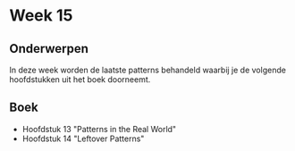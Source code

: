 # Week 15

## Onderwerpen

In deze week worden de laatste patterns behandeld waarbij je de volgende hoofdstukken uit het boek doorneemt.

## Boek

-   Hoofdstuk 13 "Patterns in the Real World"
-   Hoofdstuk 14 "Leftover Patterns"
